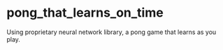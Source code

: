 # pong_that_learns_on_time
Using proprietary neural network library, a pong game that learns as you play.
